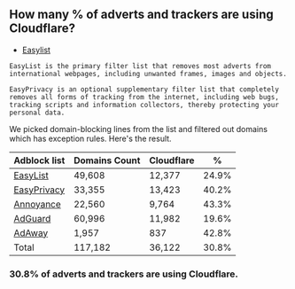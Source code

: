 ## How many % of adverts and trackers are using Cloudflare?


- [Easylist](https://web.archive.org/web/20210516110248/https://easylist.to/)
```
EasyList is the primary filter list that removes most adverts from international webpages, including unwanted frames, images and objects.

EasyPrivacy is an optional supplementary filter list that completely removes all forms of tracking from the internet, including web bugs, tracking scripts and information collectors, thereby protecting your personal data.
```


We picked domain-blocking lines from the list and filtered out domains which has exception rules.
Here's the result.


| Adblock list | Domains Count | Cloudflare | % |
| --- | --- | --- | --- |
| [EasyList](https://easylist.to/easylist/easylist.txt) | 49,608 | 12,377 | 24.9% |
| [EasyPrivacy](https://easylist.to/easylist/easyprivacy.txt) | 33,355 | 13,423 | 40.2% |
| [Annoyance](https://secure.fanboy.co.nz/fanboy-annoyance.txt) | 22,560 | 9,764 | 43.3% |
| [AdGuard](https://adguardteam.github.io/AdGuardSDNSFilter/Filters/filter.txt) | 60,996 | 11,982 | 19.6% |
| [AdAway](https://raw.githubusercontent.com/AdAway/adaway.github.io/master/hosts.txt) | 1,957 | 837 | 42.8% |
| Total | 117,182 | 36,122 | 30.8% |


### 30.8% of adverts and trackers are using Cloudflare.
